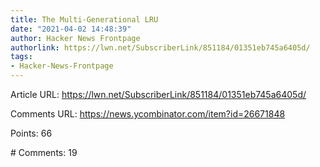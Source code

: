 ```yaml
---
title: The Multi-Generational LRU
date: "2021-04-02 14:48:39"
author: Hacker News Frontpage
authorlink: https://lwn.net/SubscriberLink/851184/01351eb745a6405d/
tags:
- Hacker-News-Frontpage
---
```


<p>Article URL: <a href="https://lwn.net/SubscriberLink/851184/01351eb745a6405d/">https://lwn.net/SubscriberLink/851184/01351eb745a6405d/</a></p>
<p>Comments URL: <a href="https://news.ycombinator.com/item?id=26671848">https://news.ycombinator.com/item?id=26671848</a></p>
<p>Points: 66</p>
<p># Comments: 19</p>
